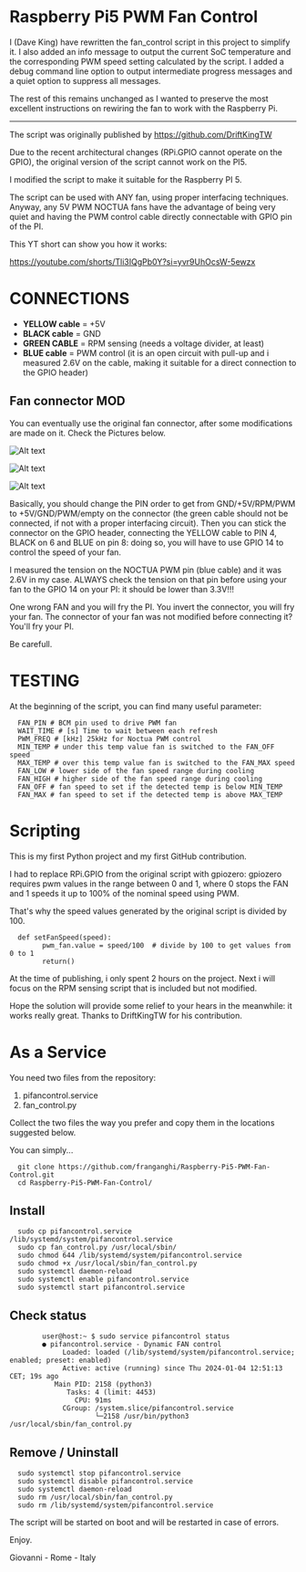 # Raspberry Pi5 PWM Fan Control

I (Dave King) have rewritten the fan_control script in this project to simplify it.  I also
added an info message to output the current SoC temperature and the corresponding PWM speed setting calculated by the script.  I added a debug command line option to output intermediate
progress messages and a quiet option to suppress all messages.

The rest of this remains unchanged as I wanted to preserve the most excellent instructions on
rewiring the fan to work with the Raspberry Pi.

<hr>

The script was originally published by 
https://github.com/DriftKingTW

Due to the recent architectural changes (RPi.GPIO cannot operate on the GPIO), the original version of the script cannot work on the PI5.

I modified the script to make it suitable for the Raspberry PI 5.

The script can be used with ANY fan, using proper interfacing techniques.
Anyway, any 5V PWM NOCTUA fans have the advantage of being very quiet and having the PWM control cable directly connectable with GPIO pin of the PI.

This YT short can show you how it works:

https://youtube.com/shorts/Tli3IQgPb0Y?si=yvr9UhOcsW-5ewzx

# CONNECTIONS

- **YELLOW cable** = +5V
- **BLACK cable** = GND
- **GREEN CABLE** = RPM sensing (needs a voltage divider, at least)
- **BLUE cable** = PWM control (it is an open circuit with pull-up and i measured 2.6V on the cable, making it suitable for a direct connection to the GPIO header)

## Fan connector MOD

You can eventually use the original fan connector, after some modifications are made on it.
Check the Pictures below.

![Alt text](Fan%20Connection%201.jpg?raw=true "Title")

![Alt text](Fan%20Connection%202.jpg?raw=true "Title")

![Alt text](Fan%20Connection%203.jpg?raw=true "Title")

Basically, you should change the PIN order to get from GND/+5V/RPM/PWM to +5V/GND/PWM/empty on the connector (the green cable should not be connected, if not with a proper interfacing circuit). Then you can stick the connector on the GPIO header, connecting the YELLOW cable to PIN 4, BLACK on 6 and BLUE on pin 8: doing so, you will have to use GPIO 14 to control the speed of your fan.

I measured the tension on the NOCTUA PWM pin (blue cable) and it was 2.6V in my case.
ALWAYS check the tension on that pin before using your fan to the GPIO 14 on your PI: it should be lower than 3.3V!!!

One wrong FAN and you will fry the PI.
You invert the connector, you will fry your fan.
The connector of your fan was not modified before connecting it? You'll fry your PI.

Be carefull.

# TESTING

At the beginning of the script, you can find many useful parameter:

      FAN_PIN # BCM pin used to drive PWM fan
      WAIT_TIME # [s] Time to wait between each refresh
      PWM_FREQ # [kHz] 25kHz for Noctua PWM control
      MIN_TEMP # under this temp value fan is switched to the FAN_OFF speed
      MAX_TEMP # over this temp value fan is switched to the FAN_MAX speed
      FAN_LOW # lower side of the fan speed range during cooling
      FAN_HIGH # higher side of the fan speed range during cooling
      FAN_OFF # fan speed to set if the detected temp is below MIN_TEMP 
      FAN_MAX # fan speed to set if the detected temp is above MAX_TEMP 

# Scripting

This is my first Python project and my first GitHub contribution.

I had to replace RPi.GPIO from the original script with gpiozero: gpiozero requires pwm values in the range between 0 and 1, where 0 stops the FAN and 1 speeds it up to 100% of the nominal speed using PWM.

That's why the speed values generated by the original script is divided by 100.

      def setFanSpeed(speed):
      		pwm_fan.value = speed/100  # divide by 100 to get values from 0 to 1
      		return()

At the time of publishing, i only spent 2 hours on the project. 
Next i will focus on the RPM sensing script that is included but not modified.

Hope the solution will provide some relief to your hears in the meanwhile: it works really great.
Thanks to DriftKingTW for his contribution.

# As a Service

You need two files from the repository: 
1. pifancontrol.service 
2. fan_control.py

Collect the two files the way you prefer and copy them in the locations suggested below.

You can simply...

      git clone https://github.com/franganghi/Raspberry-Pi5-PWM-Fan-Control.git
      cd Raspberry-Pi5-PWM-Fan-Control/

## Install

      sudo cp pifancontrol.service /lib/systemd/system/pifancontrol.service
      sudo cp fan_control.py /usr/local/sbin/
      sudo chmod 644 /lib/systemd/system/pifancontrol.service
      sudo chmod +x /usr/local/sbin/fan_control.py
      sudo systemctl daemon-reload
      sudo systemctl enable pifancontrol.service
      sudo systemctl start pifancontrol.service

## Check status

            user@host:~ $ sudo service pifancontrol status
            ● pifancontrol.service - Dynamic FAN control
                 Loaded: loaded (/lib/systemd/system/pifancontrol.service; enabled; preset: enabled)
                 Active: active (running) since Thu 2024-01-04 12:51:13 CET; 19s ago
               Main PID: 2158 (python3)
                  Tasks: 4 (limit: 4453)
                    CPU: 91ms
                 CGroup: /system.slice/pifancontrol.service
                         └─2158 /usr/bin/python3 /usr/local/sbin/fan_control.py

## Remove / Uninstall

      sudo systemctl stop pifancontrol.service
      sudo systemctl disable pifancontrol.service
      sudo systemctl daemon-reload
      sudo rm /usr/local/sbin/fan_control.py
      sudo rm /lib/systemd/system/pifancontrol.service


The script will be started on boot and will be restarted in case of errors.

Enjoy.

Giovanni - Rome - Italy
